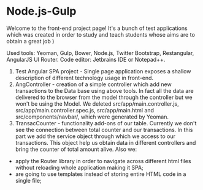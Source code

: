 # Node.js-Gulp

Welcome to the front-end project page! It's a bunch of test applications which was created in order to study and teach students whose aims are to obtain a great job )

Used tools: Yeoman, Gulp, Bower, Node.js, Twitter Bootstrap, Restangular, AngularJS UI Router.
Code editor: Jetbrains IDE or Notepad++.

1. Test Angular SPA project - Single page application exposes a shallow description of different technology usage in front-end.
2. AngController - creation of a simple controller which add new transactions to the Data base using above tools. In fact all the data are delivered to the browser from the model through the controller but we won't be using the Model. We deleted src/app/main.controller.js, src/app/main.controller.spec.js, src/app/main.html and src/components/navbar/, which were generated by Yeoman.
3. TransacCounter - functionality add-ons of our table. Currently we don't see the connection between total counter and our transactions. In this part we add the service object through which we access to our transactions. This object help us obtain data in different controllers and bring the counter of total amount alive.
Also we:
- apply the Router library in order to navigate across different html files without reloading whole application making it SPA;
- are going to use templates instead of storing entire HTML code in a single file;
